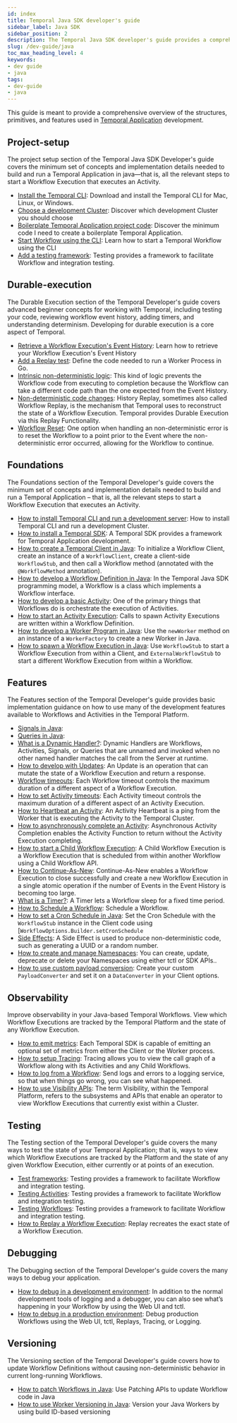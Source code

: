 ```yaml
---
id: index
title: Temporal Java SDK developer's guide
sidebar_label: Java SDK
sidebar_position: 2
description: The Temporal Java SDK developer's guide provides a comprehensive overview of the structures, primitives, and features used in Temporal Application development.
slug: /dev-guide/java
toc_max_heading_level: 4
keywords:
- dev guide
- java
tags:
- dev-guide
- java
---
```


<!-- THIS FILE IS GENERATED. DO NOT EDIT THIS FILE DIRECTLY -->

This guide is meant to provide a comprehensive overview of the structures, primitives, and features used in [Temporal Application](/temporal#temporal-application) development.

## Project-setup

The project setup section of the Temporal Java SDK Developer's guide covers the minimum set of concepts and implementation details needed to build and run a Temporal Application in java—that is, all the relevant steps to start a Workflow Execution that executes an Activity.

- [Install the Temporal CLI](/dev-guide/java/project-setup#install-cli): Download and install the Temporal CLI for Mac, Linux, or Windows.
- [Choose a development Cluster](/dev-guide/java/project-setup#choose-dev-cluster): Discover which development Cluster you should choose
- [Boilerplate Temporal Application project code](/dev-guide/java/project-setup#boilerplate-project): Discover the minimum code I need to create a boilerplate Temporal Application.
- [Start Workflow using the CLI](/dev-guide/java/project-setup#start-workflow): Learn how to start a Temporal Workflow using the CLI
- [Add a testing framework](/dev-guide/java/project-setup#test-framework): Testing provides a framework to facilitate Workflow and integration testing.

## Durable-execution

The Durable Execution section of the Temporal Developer's guide covers advanced beginner concepts for working with Temporal, including testing your code, reviewing workflow event history, adding timers, and understanding determinism. Developing for durable execution is a core aspect of Temporal.

- [Retrieve a Workflow Execution's Event History](/dev-guide/java/durable-execution#retrieve-event-history): Learn how to retrieve your Workflow Execution's Event History
- [Add a Replay test](/dev-guide/java/durable-execution#add-replay-test): Define the code needed to run a Worker Process in Go.
- [Intrinsic non-deterministic logic](/dev-guide/java/durable-execution#intrinsic-non-deterministic-logic): This kind of logic prevents the Workflow code from executing to completion because the Workflow can take a different code path than the one expected from the Event History.
- [Non-deterministic code changes](/dev-guide/java/durable-execution#durability-through-replays): History Replay, sometimes also called Workflow Replay, is the mechanism that Temporal uses to reconstruct the state of a Workflow Execution. Temporal provides Durable Execution via this Replay Functionality.
- [Workflow Reset](/dev-guide/java/durable-execution#workflow-reset): One option when handling an non-deterministic error is to reset the Workflow to a point prior to the Event where the non-deterministic error occurred, allowing for the Workflow to continue.

## Foundations

The Foundations section of the Temporal Developer's guide covers the minimum set of concepts and implementation details needed to build and run a Temporal Application – that is, all the relevant steps to start a Workflow Execution that executes an Activity.

- [How to install Temporal CLI and run a development server](/dev-guide/typescript/foundations#run-a-development-server): How to install Temporal CLI and run a development Cluster.
- [How to install a Temporal SDK](/dev-guide/java/foundations#install-a-temporal-sdk): A Temporal SDK provides a framework for Temporal Application development.
- [How to create a Temporal Client in Java](/dev-guide/java/foundations#connect-to-a-dev-cluster): To initialize a Workflow Client, create an instance of a `WorkflowClient`, create a client-side `WorkflowStub`, and then call a Workflow method (annotated with the `@WorkflowMethod` annotation).
- [How to develop a Workflow Definition in Java](/dev-guide/java/foundations#develop-workflows): In the Temporal Java SDK programming model, a Workflow is a class which implements a Workflow interface.
- [How to develop a basic Activity](/dev-guide/java/foundations#develop-activities): One of the primary things that Workflows do is orchestrate the execution of Activities.
- [How to start an Activity Execution](/dev-guide/java/foundations#activity-execution): Calls to spawn Activity Executions are written within a Workflow Definition.
- [How to develop a Worker Program in Java](/dev-guide/java/foundations#run-a-dev-worker): Use the `newWorker` method on an instance of a `WorkerFactory` to create a new Worker in Java.
- [How to spawn a Workflow Execution in Java](/dev-guide/java/foundations#start-workflow-execution): Use `WorkflowStub` to start a Workflow Execution from within a Client, and `ExternalWorkflowStub` to start a different Workflow Execution from within a Workflow.

## Features

The Features section of the Temporal Developer's guide provides basic implementation guidance on how to use many of the development features available to Workflows and Activities in the Temporal Platform.

- [Signals in Java](/dev-guide/java/features#signals):
- [Queries in Java](/dev-guide/java/features#queries):
- [What is a Dynamic Handler?](/dev-guide/java/features#dynamic-handler): Dynamic Handlers are Workflows, Activities, Signals, or Queries that are unnamed and invoked when no other named handler matches the call from the Server at runtime.
- [How to develop with Updates](/dev-guide/java/features#updates): An Update is an operation that can mutate the state of a Workflow Execution and return a response.
- [Workflow timeouts](/dev-guide/java/features#workflow-timeouts): Each Workflow timeout controls the maximum duration of a different aspect of a Workflow Execution.
- [How to set Activity timeouts](/dev-guide/java/features#activity-timeouts): Each Activity timeout controls the maximum duration of a different aspect of an Activity Execution.
- [How to Heartbeat an Activity](/dev-guide/java/features#activity-heartbeats): An Activity Heartbeat is a ping from the Worker that is executing the Activity to the Temporal Cluster.
- [How to asynchronously complete an Activity](/dev-guide/java/features#asynchronous-activity-completion): Asynchronous Activity Completion enables the Activity Function to return without the Activity Execution completing.
- [How to start a Child Workflow Execution](/dev-guide/java/features#child-workflows): A Child Workflow Execution is a Workflow Execution that is scheduled from within another Workflow using a Child Workflow API.
- [How to Continue-As-New](/dev-guide/java/features#continue-as-new): Continue-As-New enables a Workflow Execution to close successfully and create a new Workflow Execution in a single atomic operation if the number of Events in the Event History is becoming too large.
- [What is a Timer?](/dev-guide/java/features#timers): A Timer lets a Workflow sleep for a fixed time period.
- [How to Schedule a Workflow](/dev-guide/java/features#schedule-a-workflow): Schedule a Workflow.
- [How to set a Cron Schedule in Java](/dev-guide/java/features#cron-schedule): Set the Cron Schedule with the `WorkflowStub` instance in the Client code using [`WorkflowOptions.Builder.setCronSchedule`
- [Side Effects](/dev-guide/java/features#side-effects): A Side Effect is used to produce non-deterministic code, such as generating a UUID or a random number.
- [How to create and manage Namespaces](/dev-guide/java/features#namespaces): You can create, update, deprecate or delete your Namespaces using either tctl or SDK APIs..
- [How to use custom payload conversion](/dev-guide/java/features#custom-payload-conversion): Create your custom `PayloadConverter` and set it on a `DataConverter` in your Client options.

## Observability

Improve observability in your Java-based Temporal Workflows. View which Workflow Executions are tracked by the Temporal Platform and the state of any Workflow Execution.

- [How to emit metrics](/dev-guide/java/observability#metrics): Each Temporal SDK is capable of emitting an optional set of metrics from either the Client or the Worker process.
- [How to setup Tracing](/dev-guide/java/observability#tracing): Tracing allows you to view the call graph of a Workflow along with its Activities and any Child Workflows.
- [How to log from a Workflow](/dev-guide/java/observability#logging): Send logs and errors to a logging service, so that when things go wrong, you can see what happened.
- [How to use Visibility APIs](/dev-guide/java/observability#visibility): The term Visibility, within the Temporal Platform, refers to the subsystems and APIs that enable an operator to view Workflow Executions that currently exist within a Cluster.

## Testing

The Testing section of the Temporal Developer's guide covers the many ways to test the state of your Temporal Application; that is, ways to view which Workflow Executions are tracked by the Platform and the state of any given Workflow Execution, either currently or at points of an execution.

- [Test frameworks](/dev-guide/java/testing#test-frameworks): Testing provides a framework to facilitate Workflow and integration testing.
- [Testing Activities](/dev-guide/java/testing#test-activities): Testing provides a framework to facilitate Workflow and integration testing.
- [Testing Workflows](/dev-guide/java/testing#test-workflows): Testing provides a framework to facilitate Workflow and integration testing.
- [How to Replay a Workflow Execution](/dev-guide/java/testing#replay): Replay recreates the exact state of a Workflow Execution.

## Debugging

The Debugging section of the Temporal Developer's guide covers the many ways to debug your application.

- [How to debug in a development environment](/dev-guide/java/debugging#debug-in-a-development-environment): In addition to the normal development tools of logging and a debugger, you can also see what’s happening in your Workflow by using the Web UI and tctl.
- [How to debug in a production environment](/dev-guide/java/debugging#debug-in-a-production-environment): Debug production Workflows using the Web UI, tctl, Replays, Tracing, or Logging.

## Versioning

The Versioning section of the Temporal Developer's guide covers how to update Workflow Definitions without causing non-deterministic behavior in current long-running Workflows.

- [How to patch Workflows in Java](/dev-guide/java/versioning#patching): Use Patching APIs to update Workflow code in Java
- [How to use Worker Versioning in Java](/dev-guide/java/versioning#worker-versioning): Version your Java Workers by using build ID-based versioning
